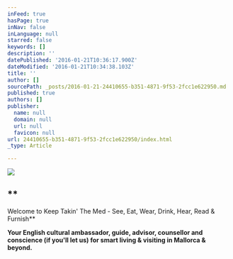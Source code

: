 ```yaml
---
inFeed: true
hasPage: true
inNav: false
inLanguage: null
starred: false
keywords: []
description: ''
datePublished: '2016-01-21T10:36:17.900Z'
dateModified: '2016-01-21T10:34:38.103Z'
title: ''
author: []
sourcePath: _posts/2016-01-21-24410655-b351-4871-9f53-2fcc1e622950.md
published: true
authors: []
publisher:
  name: null
  domain: null
  url: null
  favicon: null
url: 24410655-b351-4871-9f53-2fcc1e622950/index.html
_type: Article

---
```

![](https://the-grid-user-content.s3-us-west-2.amazonaws.com/f2e320c3-4883-461c-9d1b-239d81735d75.png)

## **

​Welcome to Keep Takin' The Med - See, Eat, Wear, Drink, Hear, Read & Furnish**

​﻿**Your English cultural ambassador, guide, advisor, counsellor and conscience (if you'll let us) for smart living & visiting in Mallorca & beyond.**